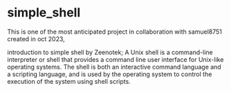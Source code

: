 # simple_shell
This is one of the most anticipated project
in collaboration with samuel8751
created in oct 2023,

introduction to simple shell by Zeenotek;
A Unix shell is a command-line interpreter or shell that provides a command line user interface for Unix-like operating systems. The shell is both an interactive command language and a scripting language, and is used by the operating system to control the execution of the system using shell scripts.
